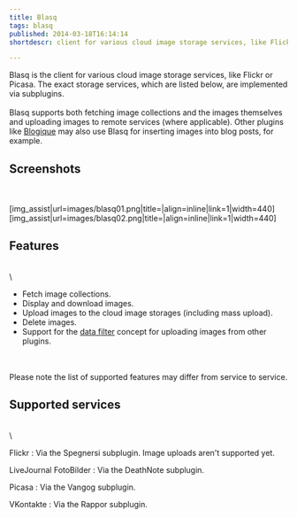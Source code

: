 ```yaml
---
title: Blasq
tags: blasq
published: 2014-03-18T16:14:14
shortdescr: client for various cloud image storage services, like Flickr or Picasa

---
```


Blasq is the client for various cloud image storage services, like
Flickr or Picasa. The exact storage services, which are listed below,
are implemented via subplugins.\
\
Blasq supports both fetching image collections and the images themselves
and uploading images to remote services (where applicable). Other
plugins like [Blogique](/plugins-blogique) may also use Blasq for
inserting images into blog posts, for example.

Screenshots
-----------

\
\
\[img\_assist|url=images/blasq01.png|title=|align=inline|link=1|width=440\]
\[img\_assist|url=images/blasq02.png|title=|align=inline|link=1|width=440\]

Features
--------

\
\

-   Fetch image collections.
-   Display and download images.
-   Upload images to the cloud image storages (including mass upload).
-   Delete images.
-   Support for the [data filter](/concepts-data-filters) concept for
    uploading images from other plugins.

\
\
Please note the list of supported features may differ from service to
service.

Supported services
------------------

\
\

Flickr
:   Via the Spegnersi subplugin. Image uploads aren't supported yet.

LiveJournal FotoBilder
:   Via the DeathNote subplugin.

Picasa
:   Via the Vangog subplugin.

VKontakte
:   Via the Rappor subplugin.